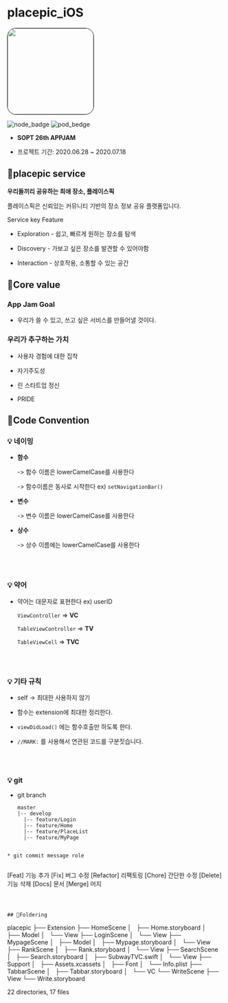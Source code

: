 # placepic_iOS


<img style="border: 1px solid black !important; border-radius:20px;" src="https://avatars2.githubusercontent.com/u/67547341?s=200&v=4" width="200px" />

![node_badge](https://img.shields.io/badge/node-%3E%3D%208.0.0-green)
![pod_bedge](https://img.shields.io/badge/pod-v1.9.1-blue)

* <b> SOPT 26th APPJAM </b>

* 프로젝트 기간: 2020.06.28 ~ 2020.07.18



## 🐷placepic service

 <b>우리들끼리 공유하는 최애 장소, 플레이스픽 </b>

 플레이스픽은 신뢰있는 커뮤니티 기반의 장소 정보 공유 플랫폼입니다. 

 Service key Feature

  * Exploration - 쉽고, 빠르게 원하는 장소를 탐색

  * Discovery -  가보고 싶은 장소를 발견할 수 있어야함

  * Interaction - 상호작용, 소통할 수 있는 공간



## 🐷Core value

### App Jam Goal

* 우리가 쓸 수 있고, 쓰고 싶은 서비스를 만들어낼 것이다.

### 우리가 추구하는 가치

* 사용자 경험에 대한 집착 

* 자기주도성

* 린 스타트업 정신

* PRIDE

  

## 🐷Code Convention


### 💡 네이밍 

- **함수**

  -> 함수 이름은 lowerCamelCase를 사용한다

  -> 함수이름은 동사로 시작한다 ex) `setNavigationBar()`

- **변수**

  -> 변수 이름은 lowerCamelCase를 사용한다

- **상수**

  -> 상수 이름에는 lowerCamelCase를 사용한다

<br />
<br />

### 💡 약어

- 약어는 대문자로 표현한다 ex) userID

  `ViewController` => **VC**

  `TableViewController` => **TV**

  `TableViewCell` => **TVC**

<br />
<br />


### 💡 기타 규칙


- self -> 최대한 사용하지 않기

- 함수는 extension에 최대한 정리한다.

- `viewDidLoad()` 에는 함수호출만 하도록 한다.

- `//MARK:` 를 사용해서 연관된 코드를 구분짓습니다.

<br />
<br />

### 💡 git 

- git branch

  ```
  master
  |-- develop
    |-- feature/Login
    |-- feature/Home
    |-- feature/PlaceList
    |-- feature/MyPage
```
  
* git commit message role
  
  ```
  [Feat] 기능 추가
  [Fix] 버그 수정
  [Refactor] 리팩토링
  [Chore] 간단한 수정
  [Delete] 기능 삭제
  [Docs] 문서
  [Merge] 머지
  ```



## 🐷Foldering

```
placepic
├── Extension
├── HomeScene
│   ├── Home.storyboard
│   ├── Model
│   └── View
├── LoginScene
│   └── View
├── MypageScene
│   ├── Model
│   ├── Mypage.storyboard
│   └── View
├── RankScene
│   ├── Rank.storyboard
│   └── View
├── SearchScene
│   ├── Search.storyboard
│   ├── SubwayTVC.swift
│   └── View
├── Support
│   ├── Assets.xcassets
│   ├── Font
│   └── Info.plist
├── TabbarScene
│   ├── Tabbar.storyboard
│   └── VC
└── WriteScene
    ├── View
    └── Write.storyboard

22 directories, 17 files
```